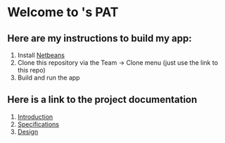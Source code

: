 # Welcome to <MYNAME>'s PAT
  
## Here are my instructions to build my app:
  1. Install [Netbeans](https://netbeans.apache.org/)
  2. Clone this repository via the Team -> Clone menu (just use the link to this repo)
  3. Build and run the app

## Here is a link to the project documentation
  1. [Introduction](https://github.com/ReddIT-SA/StudentPAT/wiki/Introduction)
  2. [Specifications](https://github.com/ReddIT-SA/StudentPAT/wiki/Specifications)
  3. [Design](https://github.com/ReddIT-SA/StudentPAT/wiki/Design)
